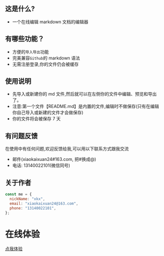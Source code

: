 ## 这是什么?

- 一个在线编辑 markdown 文档的编辑器

## 有哪些功能？

- 方便的`导入导出`功能
- 完美兼容`Github`的 markdown 语法
- 无需注册登录,你的文件仍会被缓存

## 使用说明

- 先导入或新建你的 md 文件,然后就可以在左侧你的文件中编辑、预览和导出了。
- 注意:第一个文件【README.md】是内置的文件,编辑时不做保存(只有在编辑你自己导入或新建的文件才会做保存)
- 你的文件将会被保存 7 天

## 有问题反馈

在使用中有任何问题,欢迎反馈给我,可以用以下联系方式跟我交流

- 邮件(xiaokaixuan24#163.com, 把#换成@)
- 电话: 13140022101(微信同号)

## 关于作者

```javascript
const me = {
  nickName: "xkx",
  email: "xiaokaixuan24@163.com",
  phone: "13140022101",
};
```

# 在线体验

[点我体验](http://123.57.91.8:81/)
